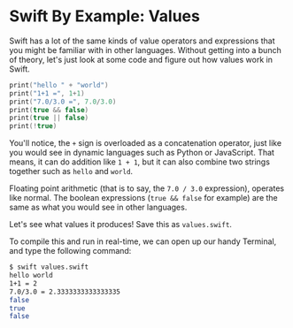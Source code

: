 # Swift By Example: Values

Swift has a lot of the same kinds of value operators and expressions that you might be familiar with in other languages. Without getting into a bunch of theory, let's just look at some code and figure out how values work in Swift.

```swift
print("hello " + "world")
print("1+1 =", 1+1)
print("7.0/3.0 =", 7.0/3.0)
print(true && false)
print(true || false)
print(!true)
```

You'll notice, the `+` sign is overloaded as a concatenation operator, just like you would see in dynamic languages such as Python or JavaScript. That means, it can do addition like `1 + 1`, but it can also combine two strings together such as `hello` and `world`.

Floating point arithmetic (that is to say, the `7.0 / 3.0` expression), operates like normal. The boolean expressions (`true && false` for example) are the same as what you would see in other languages.

Let's see what values it produces! Save this as `values.swift`.

To compile this and run in real-time, we can open up our handy Terminal, and type the following command:

```bash
$ swift values.swift
hello world
1+1 = 2
7.0/3.0 = 2.3333333333333335
false
true
false
```
